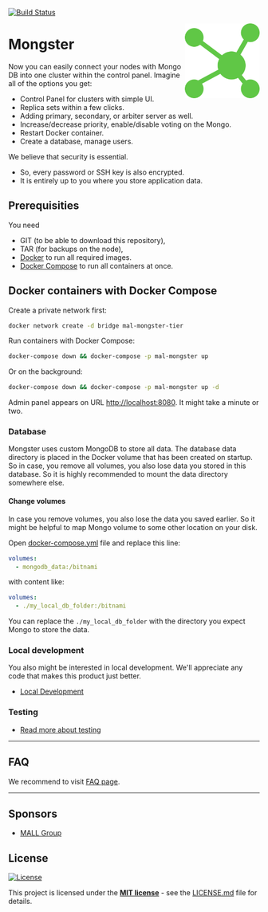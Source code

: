 [![Build Status](https://api.travis-ci.org/mallgroup/mal-mongster.svg?branch=master)](https://travis-ci.org/mallgroup/mal-mongster)

<img src="/admin/src/assets/logo-512x512.png" alt="logo" width="150" height="150" align="right"
 />

# Mongster

Now you can easily connect your nodes with Mongo DB into one cluster within the control panel. Imagine all of the options you get:

-   Control Panel for clusters with simple UI.
-   Replica sets within a few clicks.
-   Adding primary, secondary, or arbiter server as well.
-   Increase/decrease priority, enable/disable voting on the Mongo.
-   Restart Docker container.
-   Create a database, manage users.

We believe that security is essential.

-   So, every password or SSH key is also encrypted.
-   It is entirely up to you where you store application data.

## Prerequisities

You need

-   GIT (to be able to download this repository),
-   TAR (for backups on the node),
-   [Docker](https://www.docker.com/) to run all required images.
-   [Docker Compose](https://docs.docker.com/compose/) to run all containers at once.

## Docker containers with Docker Compose

Create a private network first:

```bash
docker network create -d bridge mal-mongster-tier
```

Run containers with Docker Compose:

```sh
docker-compose down && docker-compose -p mal-mongster up
```

Or on the background:

```sh
docker-compose down && docker-compose -p mal-mongster up -d
```

Admin panel appears on URL <http://localhost:8080>. It might take a minute or two.

### Database

Mongster uses custom MongoDB to store all data. The database data directory is placed in the Docker volume that has been created on startup. So in case, you remove all volumes, you also lose data you stored in this database. So it is highly recommended to mount the data directory somewhere else.

#### Change volumes

In case you remove volumes, you also lose the data you saved earlier. So it might be helpful to map Mongo volume to some other location on your disk.

Open [docker-compose.yml](/docker-compose.yml) file and replace this line:

```yaml
volumes:
  - mongodb_data:/bitnami
```

with content like:

```yaml
volumes:
  - ./my_local_db_folder:/bitnami
```

You can replace the `./my_local_db_folder` with the directory you expect Mongo to store the data.

### Local development

You also might be interested in local development. We'll appreciate any code that makes this product just better.

-   [Local Development](/docs/development.md)

### Testing

-   [Read more about testing](/docs/testing.md)

* * *

## FAQ

We recommend to visit [FAQ page](/FAQ.md).

* * *

## Sponsors

-   [MALL Group](http://www.mallgroup.com)

## License

[![License](http://img.shields.io/:license-mit-blue.svg?style=flat-square)](http://badges.mit-license.org)

This project is licensed under the **[MIT license](http://opensource.org/licenses/mit-license.php)** - see the [LICENSE.md](/LICENSE.md) file for details.
